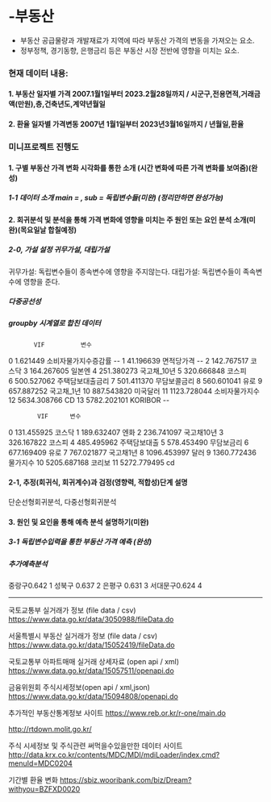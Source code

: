 # -부동산
- 부동산 공급물량과 개발재료가 지역에 따라 부동산 가격의 변동을 가져오는 요소.
- 정부정책, 경기동향, 은행금리 등은 부동산 시장 전반에 영향을 미치는 요소.

### 현재 데이터 내용:
#### 1. 부동산 일자별 가격 2007.1월1일부터 2023.2월28일까지 / 시군구,전용면적,거래금액(만원),층,건축년도,계약년월일
#### 2. 환율 일자별 가격변동 2007년 1월1일부터 2023년3월16일까지 / 년월일,환율



### 미니프로젝트 진행도
#### 1. 구별 부동산 가격 변화 시각화를 통한 소개 (시간 변화에 따른 가격 변화를 보여줌)(완성)
##### 1-1 데이터 소개 main = , sub = 독립변수들(미완) (정리만하면 완성가능)


#### 2. 회귀분석 및 분석을 통해 가격 변화에 영향을 미치는 주 원인 또는 요인 분석 소개(미완)(목요일날 합칠예정)
##### 2-0, 가설 설정 귀무가설, 대립가설
귀무가설: 독립변수들이 종속변수에 영향을 주지않는다.
대립가설: 독립변수들이 족속변수에 영향을 준다.


##### 다중공선성
##### groupby 시계열로 합친 데이터
           VIF          변수
0      1.621449  소비자물가지수증감률 --
1     41.196639       면적당가격 --
2    142.767517         코스닥 
3    164.267605         일본엔 
4    251.380273     국고채_10년 
5    320.666848          코스피   
6    500.527062    주택담보대출금리
7    501.411370      무담보콜금리
8    560.601041          유로
9    657.887252      국고채_1년
10   887.543820        미국달러
11  1123.728044     소비자물가지수
12  5634.308766          CD
13  5782.202101     KORIBOR --


            VIF      변수
0    131.455925     코스닥
1    189.632407      엔화 
2    236.741097  국고채10년
3    326.167822     코스피
4    485.495962  주택담보대출
5    578.453490   무담보금리
6    677.169409      유로
7    767.021877   국고채1년
8   1096.453997      달러
9   1360.772436    물가지수
10  5205.687168     코리보
11  5272.779495      cd
 
#### 2-1, 추정(회귀식, 회귀계수)과 검정(영향력, 적합성)단계 설명
단순선형회귀분석, 다중선형회귀분석


#### 3. 원인 및 요인을 통해 예측 분석 설명하기(미완)
##### 3-1 독립변수입력을 통한 부동산 가격 예측 (완성)

##### 추가예측분석

중랑구0.642      1
성북구 0.637     2
은평구 0.631     3
서대문구0.624    4



-----------------------------------------------------------------------------------------

국토교통부 실거래가 정보 (file data / csv)
https://www.data.go.kr/data/3050988/fileData.do

서울특별시 부동산 실거래가 정보 (file data / csv)
https://www.data.go.kr/data/15052419/fileData.do

국토교통부 아파트매매 실거래 상세자료 (open api / xml)
https://www.data.go.kr/data/15057511/openapi.do

금융위원회 주식시세정보(open api / xml,json)
https://www.data.go.kr/data/15094808/openapi.do

추가적인 부동산통계정보 사이트
https://www.reb.or.kr/r-one/main.do

http://rtdown.molit.go.kr/

주식 시세정보 및 주식관련 써먹을수있을만한 데이터 사이트
http://data.krx.co.kr/contents/MDC/MDI/mdiLoader/index.cmd?menuId=MDC0204

기간별 환율 변화 
https://sbiz.wooribank.com/biz/Dream?withyou=BZFXD0020
